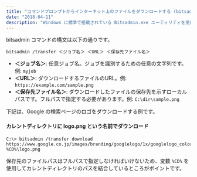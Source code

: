 ```yaml
---
title: "コマンドプロンプトからインターネット上のファイルをダウンロードする (bitsadmin)"
date: "2018-04-11"
description: "Windows に標準で搭載されている Bitsadmin.exe ユーティリティを使用すると、コマンドプロンプト、あるいはバッチファイルを使用して、インターネット上のファイルをダウンロードすることができます。"
---
```


bitsadmin コマンドの構文は以下の通りです。

~~~
bitsadmin /transfer ＜ジョブ名＞ ＜URL＞ ＜保存先ファイル名＞
~~~

- **＜ジョブ名＞**: 任意ジョブ名。ジョブを識別するための任意の文字列です。例: `myjob`
- **＜URL＞**: ダウンロードするファイルのURL。例: `https://example.com/sample.png`
- **＜保存先ファイル名＞**: ダウンロードしたファイルの保存先を示すローカルパスです。フルパスで指定する必要があります。例: `C:\dir\sample.png`

下記は、Google の検索ページのロゴをダウンロードする例です。

#### カレントディレクトリに logo.png という名前でダウンロード

~~~
C:\> bitsadmin /transfer download https://www.google.co.jp/images/branding/googlelogo/1x/googlelogo_color_272x92dp.png %CD%\logo.png
~~~

保存先のファイルパスはフルパスで指定しなければいけないため、変数 `%CD%` を使用してカレントディレクトリのパスを結合しているところがポイントです。

